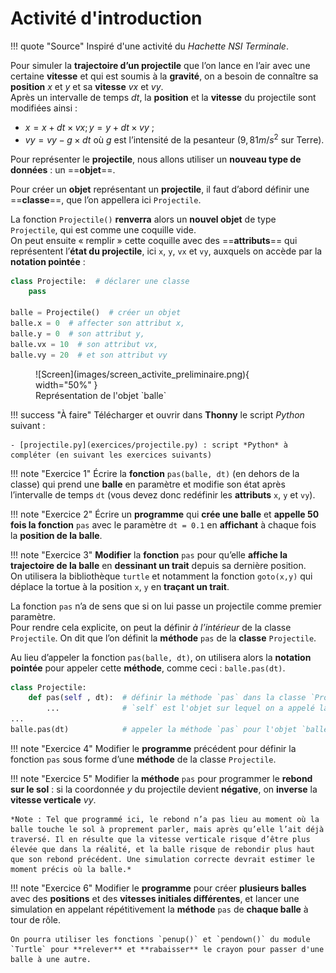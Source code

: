 # Activité d'introduction

!!! quote "Source"
    Inspiré d'une activité du *Hachette NSI Terminale*.

Pour simuler la **trajectoire d’un projectile** que l’on lance en l’air avec une certaine **vitesse** et qui est soumis à la **gravité**, on a besoin de connaître sa **position** $x$ et $y$ et sa **vitesse** $vx$ et $vy$.  
Après un intervalle de temps $dt$, la **position** et la **vitesse** du projectile sont modifiées ainsi :

- $x = x + dt \times vx ; y = y + dt \times vy$ ;
- $vy = vy − g \times dt$ où $g$ est l’intensité de la pesanteur ($9,81 m/s^2$ sur Terre).

Pour représenter le **projectile**, nous allons utiliser un **nouveau type de données** : un ==**objet**==.

Pour créer un **objet** représentant un **projectile**, il faut d’abord définir une ==**classe**==, que l’on appellera ici `Projectile`.

La fonction `Projectile()` **renverra** alors un **nouvel objet** de type `Projectile`, qui est comme une coquille vide.  
On peut ensuite « remplir » cette coquille avec des ==**attributs**== qui représentent l’**état du projectile**, ici `x`, `y`, `vx` et `vy`, auxquels on accède par la **notation pointée** :

```python
class Projectile:  # déclarer une classe
    pass

balle = Projectile()  # créer un objet
balle.x = 0  # affecter son attribut x,
balle.y = 0  # son attribut y,
balle.vx = 10  # son attribut vx,
balle.vy = 20  # et son attribut vy
```

<figure markdown>
  ![Screen](images/screen_activite_preliminaire.png){ width="50%" }
  <figcaption>Représentation de l'objet `balle`</figcaption>
</figure>

!!! success "À faire"
    Télécharger et ouvrir dans **Thonny** le script *Python* suivant :

    - [projectile.py](exercices/projectile.py) : script *Python* à compléter (en suivant les exercices suivants)

!!! note "Exercice 1"
    Écrire la **fonction** `pas(balle, dt)` (en dehors de la classe) qui prend une **balle** en paramètre et modifie son état après l’intervalle de temps `dt` (vous devez donc redéfinir les **attributs** `x`, `y` et `vy`).

!!! note "Exercice 2"
    Écrire un **programme** qui **crée une balle** et **appelle 50 fois la fonction** `pas` avec le paramètre `dt = 0.1` en **affichant** à chaque fois la **position de la balle**.

!!! note "Exercice 3"
    **Modifier** la **fonction** `pas` pour qu’elle **affiche la trajectoire de la balle** en **dessinant un trait** depuis sa dernière position.  
    On utilisera la bibliothèque `turtle` et notamment la fonction `goto(x,y)` qui déplace la tortue à la position `x`, `y` en **traçant un trait**.

La fonction `pas` n’a de sens que si on lui passe un projectile comme premier paramètre.  
Pour rendre cela explicite, on peut la définir *à l’intérieur* de la classe `Projectile`. On dit que l’on définit la **méthode** `pas` de la **classe** `Projectile`.

Au lieu d’appeler la fonction `pas(balle, dt)`, on utilisera alors la **notation pointée** pour appeler cette **méthode**, comme ceci : `balle.pas(dt)`.

```python
class Projectile:
    def pas(self , dt):  # définir la méthode `pas` dans la classe `Projectile`
        ...              # `self` est l'objet sur lequel on a appelé la méthode
...
balle.pas(dt)            # appeler la méthode `pas` pour l'objet `balle`
```

!!! note "Exercice 4"
    Modifier le **programme** précédent pour définir la fonction `pas` sous forme d’une **méthode** de la classe `Projectile`.

!!! note "Exercice 5"
    Modifier la **méthode** `pas` pour programmer le **rebond sur le sol** : si la coordonnée $y$ du projectile devient **négative**, on **inverse** la **vitesse verticale** $vy$.

    *Note : Tel que programmé ici, le rebond n’a pas lieu au moment où la balle touche le sol à proprement parler, mais après qu’elle l’ait déjà traversé. Il en résulte que la vitesse verticale risque d’être plus élevée que dans la réalité, et la balle risque de rebondir plus haut que son rebond précédent. Une simulation correcte devrait estimer le moment précis où la balle.*

!!! note "Exercice 6"
    Modifier le **programme** pour créer **plusieurs balles** avec des **positions** et des **vitesses initiales différentes**, et lancer une simulation en appelant répétitivement la **méthode** `pas` de **chaque balle** à tour de rôle.

    On pourra utiliser les fonctions `penup()` et `pendown()` du module `Turtle` pour **relever** et **rabaisser** le crayon pour passer d'une balle à une autre.